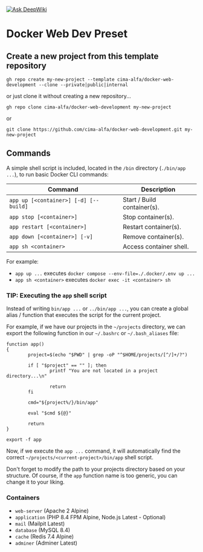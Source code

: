 [![Ask DeepWiki](https://deepwiki.com/badge.svg)](https://deepwiki.com/cima-alfa/docker-web-development)

# Docker Web Dev Preset

## Create a new project from this template repository

```shell
gh repo create my-new-project --template cima-alfa/docker-web-development --clone --private|public|internal
```

or just clone it without creating a new repository...

```shell
gh repo clone cima-alfa/docker-web-development my-new-project
```

or

```shell
git clone https://github.com/cima-alfa/docker-web-development.git my-new-project
```

## Commands

A simple shell script is included, located in the `/bin` directory (`./bin/app ...`), to run basic Docker CLI commands:

| Command                               | Description                 |
|---------------------------------------|-----------------------------|
| `app up [<container>] [-d] [--build]` | Start / Build container(s). |
| `app stop [<container>]`              | Stop container(s).          |
| `app restart [<container>]`           | Restart container(s).       |
| `app down [<container>] [-v]`         | Remove container(s).        |
| `app sh <container>`                  | Access container shell.     |

For example:

- `app up ...` executes `docker compose --env-file=./.docker/.env up ...`
- `app sh <container>` executes `docker exec -it <container> sh`

### TIP: Executing the `app` shell script

Instead of writing `bin/app ...` or `../bin/app ...`, you can create a global alias / function that executes the script for the current project.

For example, if we have our projects in the `~/projects` directory, we can export the following function in our `~/.bashrc` or `~/.bash_aliases` file:

```shell
function app()
{
        project=$(echo "$PWD" | grep -oP "^$HOME/projects/[^/]+/?")

        if [ "$project" == "" ]; then
                printf "You are not located in a project directory...\n"

                return
        fi

        cmd="${project%/}/bin/app"

        eval "$cmd ${@}"

        return
}

export -f app
```

Now, if we execute the `app ...` command, it will automatically find the correct `~/projects/<current-project>/bin/app` shell script.

Don't forget to modify the path to your projects directory based on your structure. Of course, if the `app` function name is too generic, you can change it to your liking.

### Containers

- `web-server` (Apache 2 Alpine)
- `application` (PHP 8.4 FPM Alpine, Node.js Latest - Optional)
- `mail` (Mailpit Latest)
- `database` (MySQL 8.4)
- `cache` (Redis 7.4 Alpine)
- `adminer` (Adminer Latest)
